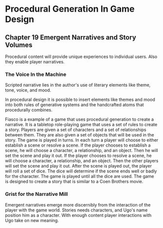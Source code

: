 # Procedural Generation In Game Design

## Chapter 19 Emergent Narratives and Story Volumes

Procedural content will provide unique experiences to individual users. Also they enable player narratives.

### The Voice In the Machine

Scripted narrative lies in the author's use of literary elements like theme, tone, voice, and mood.

In procedural design it is possible to insert elements like themes and mood into both rules of generative systems and the handcrafted atoms that procedurally combines.

Fiasco is a example of a game that uses procedural generation to create a narrative. It is a tabletop role-playing game that uses a set of rules to create a story. Players are given a set of characters and a set of relationships between them. They are also given a set of objects that will be used in the story. The game is played in turns. In each turn a player will choose to either establish a scene or resolve a scene. If the player chooses to establish a scene, he will choose a character, a relationship, and an object. Then he will set the scene and play it out. If the player chooses to resolve a scene, he will choose a character, a relationship, and an object. Then the other players will set the scene and play it out. After the scene is played out, the player will roll a set of dice. The dice will determine if the scene ends well or badly for the character. The game is played until all the dice are used. The game is designed to create a story that is similar to a Coen Brothers movie.

### Grist for the Narrative Mill

Emergent narratives emerge more discernibly from the interaction of the player with the game world. Stories needs characters, and Ugo's name position him as a character. With enough content player interactions with Ugo take on new meaning.
